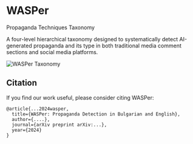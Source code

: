 # WASPer
Propaganda Techniques Taxonomy

A four-level hierarchical taxonomy designed to systematically detect AI-generated propaganda and its type in both traditional media comment sections and social media platforms.

![WASPer Taxonomy]([https://github.com/[username]/[reponame]/blob/[branch]/image.jpg?raw=true](https://github.com/Identrics/wasper/blob/main/WASPer_taxonomy.png))

## Citation

If you find our work useful, please consider citing WASPer:

```
@article{...2024wasper,
  title={WASPer: Propaganda Detection in Bulgarian and English}, 
  author={....},
  journal={arXiv preprint arXiv:...},
  year={2024}
}
```

